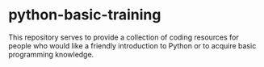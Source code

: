 # python-basic-training
This repository serves to provide a collection of coding resources for people who would like a friendly introduction to Python or to acquire basic programming knowledge.
